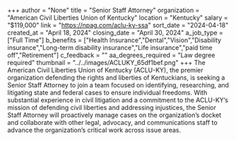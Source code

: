 +++
author = "None"
title = "Senior Staff Attorney"
organization = "American Civil Liberties Union of Kentucky"
location = "Kentucky"
salary = "$119,000"
link = "https://npag.com/aclu-ky-ssa"
sort_date = "2024-04-18"
created_at = "April 18, 2024"
closing_date = "April 30, 2024"
a_job_type = ["Full Time"]
b_benefits = ["Health Insurance","Dental","Vision","Disability insurance","Long-term disability insurance","Life insurance","paid time off","Retirement"]
c_feedback = ""
aa_degrees_required = "Law degree required"
thumbnail = "../../images/ACLUKY_65df1bef.png"
+++
The American Civil Liberties Union of Kentucky (ACLU-KY), the premier organization defending the rights and liberties of Kentuckians, is seeking a Senior Staff Attorney to join a team focused on identifying, researching, and litigating state and federal cases to ensure individual freedoms. With substantial experience in civil litigation and a commitment to the ACLU-KY’s mission of defending civil liberties and addressing injustices, the Senior Staff Attorney will proactively manage cases on the organization’s docket and collaborate with other legal, advocacy, and communications staff to advance the organization’s critical work across issue areas.